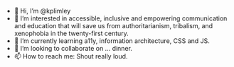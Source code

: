 - 👋 Hi, I’m @kplimley
- 👀 I’m interested in accessible, inclusive and empowering communication and education that will save us from authoritarianism, tribalism, and xenophobia in the twenty-first century.
- 🌱 I’m currently learning a11y, information architecture, CSS and JS.
- 💞️ I’m looking to collaborate on ... dinner.
- 📫 How to reach me: Shout really loud.

<!---
kplimley/kplimley is a ✨ special ✨ repository because its `README.md` (this file) appears on your GitHub profile.
You can click the Preview link to take a look at your changes.
--->
